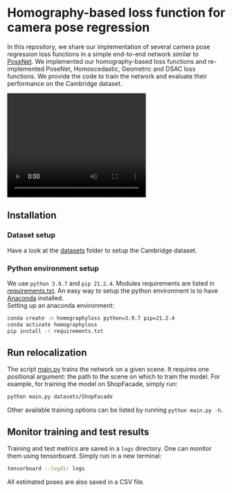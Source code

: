 # Homography-based loss function for camera pose regression
In this repository, we share our implementation of several camera pose regression
loss functions in a simple end-to-end network similar to
[PoseNet](https://openaccess.thecvf.com/content_iccv_2015/html/Kendall_PoseNet_A_Convolutional_ICCV_2015_paper.html).
We implemented our homography-based loss functions and re-implemented PoseNet, Homoscedastic, Geometric and DSAC loss
functions. We provide the code to train the network and evaluate their performance on the Cambridge dataset.

<video width="320" height="240" controls>
    <source src="assets/animation.mp4" type="video/mp4">
</video>

## Installation

### Dataset setup
Have a look at the [datasets](datasets) folder to setup the Cambridge dataset.

### Python environment setup
We use `python 3.9.7` and `pip 21.2.4`. Modules requirements are listed in [requirements.txt](requirements.txt).
An easy way to setup the python environment is to have [Anaconda](https://www.anaconda.com) installed.  
Setting up an anaconda environment:
```bash
conda create -n homographyloss python=3.9.7 pip=21.2.4
conda activate homographyloss
pip install -r requirements.txt
```

## Run relocalization
The script [main.py](main.py) trains the network on a given scene.
It requires one positional argument: the path to the scene on which to train the model.
For example, for training the model on ShopFacade, simply run:
```bash
python main.py datasets/ShopFacade
```

Other available training options can be listed by running `python main.py -h`.

## Monitor training and test results
Training and test metrics are saved in a `logs` directory. One can monitor them using tensorboard.
Simply run in a new terminal:
```bash
tensorboard --logdir logs
```

All estimated poses are also saved in a CSV file.
